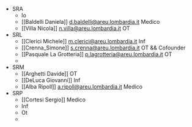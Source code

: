 - SRA
	- Io
	- [[Baldelli Daniela]] <d.baldelli@areu.lombardia.it> Medico
	- [[Villa Nicola]] <n.villa@areu.lombardia.it> OT
- SRL
	- [[Clerici Michele]] <m.clerici@areu.lombardia.it> Inf
	- [[Crenna_Simone]] <s.crenna@areu.lombardia.it> OT && Cofounder
	- [[Pasquale La Grotteria]] <p.lagrotteria@areu.lombardia.it> OT
	-
- SRM
	- [[Arghetti Davide]] OT
	- [[DeLuca Giovanni]] Inf
	- [[Alba Ripoll]] <a.ripoll@areu.lombardia.it> Medico
- SRP
	- [[Cortesi Sergio]] Medico
	- Inf
	- Ot
	-